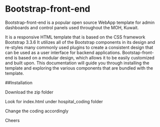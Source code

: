 # Bootstrap-front-end

Bootstrap-front-end is a popular open source WebApp template for admin dashboards and control panels used throughout the MOH, Kuwait. 

It is a responsive HTML template that is based on the CSS framework Bootstrap 3.3.6 It utilizes all of the Bootstrap components in its design and re-styles many commonly used plugins to create a consistent design that can be used as a user interface for backend applications. 
Bootstap-front-end is based on a modular design, which allows it to be easily customized and built upon. 
This documentation will guide you through installing the template and exploring the various components that are bundled with the template.

##Installation

Download the zip folder

Look for index.html under hospital_coding folder

Change the coding accordingly

Cheers
